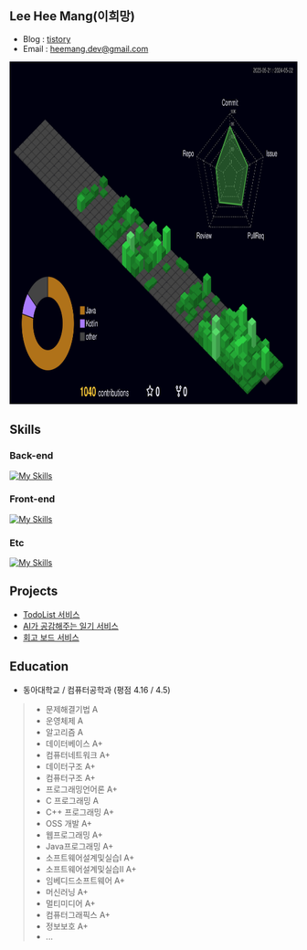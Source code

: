 ## Lee Hee Mang(이희망)
- Blog : [tistory](https://server-technology.tistory.com/)
- Email : heemang.dev@gmail.com

<img src="profile-3d-contrib/profile-night-green.svg" alt="night green version" width="800" height="600">

## Skills
### Back-end
[![My Skills](https://skillicons.dev/icons?i=java,kotlin,spring,mysql,redis)](https://skillicons.dev)

### Front-end
[![My Skills](https://skillicons.dev/icons?i=js,react)](https://skillicons.dev)

### Etc
[![My Skills](https://skillicons.dev/icons?i=docker,git,githubactions)](https://skillicons.dev)

## Projects 
- <a href="https://github.com/heemanglee/todobuddy-backend"> TodoList 서비스</a> 
- <a href="https://github.com/heemanglee/written-me"> AI가 공감해주는 일기 서비스</a> 
- <a href="https://github.com/donga-it-club/past-foward-backend"> 회고 보드 서비스</a>

## Education
- 동아대학교 / 컴퓨터공학과 (평점 4.16 / 4.5)
> - 문제해결기법 A
> - 운영체제 A
> - 알고리즘 A
> - 데이터베이스 A+
> - 컴퓨터네트워크 A+
> - 데이터구조 A+
> - 컴퓨터구조 A+
> - 프로그래밍언어론 A+ 
> - C 프로그래밍 A
> - C++ 프로그래밍 A+
> - OSS 개발 A+
> - 웹프로그래밍 A+
> - Java프로그래밍 A+
> - 소프트웨어설계및실습I A+
> - 소프트웨어설계및실습II A+
> - 임베디드소프트웨어 A+
> - 머신러닝 A+
> - 멀티미디어 A+
> - 컴퓨터그래픽스 A+
> - 정보보호 A+
> - ...
